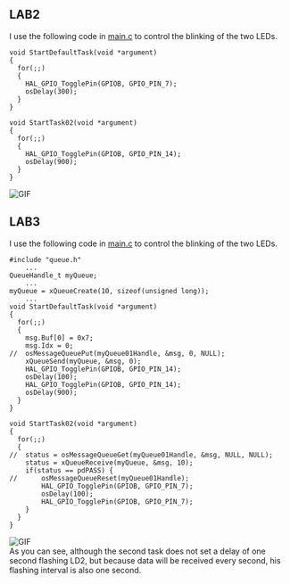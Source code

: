 ## LAB2
I use the following code in [main.c](https://github.com/Paidalin/Lab-for-Embedded-Systems-Design/blob/master/prj2/Core/Src/main.c) to control the blinking of the two LEDs. 
```
void StartDefaultTask(void *argument)
{
  for(;;)
  {
	HAL_GPIO_TogglePin(GPIOB, GPIO_PIN_7);
    osDelay(300);
  }
}

void StartTask02(void *argument)
{
  for(;;)
  {
	HAL_GPIO_TogglePin(GPIOB, GPIO_PIN_14);
    osDelay(900);
  }
}
```
![GIF](https://github.com/Paidalin/Lab-for-Embedded-Systems-Design/blob/master/Displayed/Show_video_lab2.gif)
## LAB3
I use the following code in [main.c](https://github.com/Paidalin/Lab-for-Embedded-Systems-Design/blob/master/prj3/Core/Src/main.c) to control the blinking of the two LEDs.
```
#include "queue.h"
	...
QueueHandle_t myQueue;
	...
myQueue = xQueueCreate(10, sizeof(unsigned long));
	...
void StartDefaultTask(void *argument)
{
  for(;;)
  {
	msg.Buf[0] = 0x7;
	msg.Idx = 0;
//	osMessageQueuePut(myQueue01Handle, &msg, 0, NULL);
	xQueueSend(myQueue, &msg, 0);
	HAL_GPIO_TogglePin(GPIOB, GPIO_PIN_14);
	osDelay(100);
	HAL_GPIO_TogglePin(GPIOB, GPIO_PIN_14);
	osDelay(900);
  }
}

void StartTask02(void *argument)
{
  for(;;)
  {
//	status = osMessageQueueGet(myQueue01Handle, &msg, NULL, NULL);
	status = xQueueReceive(myQueue, &msg, 10);
	if(status == pdPASS) {
//		osMessageQueueReset(myQueue01Handle);
		HAL_GPIO_TogglePin(GPIOB, GPIO_PIN_7);
		osDelay(100);
		HAL_GPIO_TogglePin(GPIOB, GPIO_PIN_7);
	}
  }
}
```
![GIF](https://github.com/Paidalin/Lab-for-Embedded-Systems-Design/blob/master/Displayed/Show_video_lab3.gif)  
As you can see, although the second task does not set a delay of one second flashing LD2, but because data will be received every second, his flashing interval is also one second.